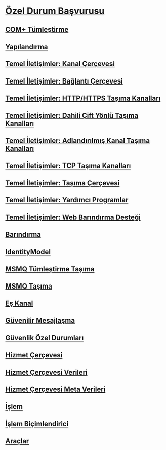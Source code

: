 # [Özel Durum Başvurusu](index.md)
## [COM+ Tümleştirme](com-integration.md)
## [Yapılandırma](configuration.md)
## [Temel İletişimler: Kanal Çerçevesi](core-communications-channel-framework.md)
## [Temel İletişimler: Bağlantı Çerçevesi](core-communications-connection-framework.md)
## [Temel İletişimler: HTTP/HTTPS Taşıma Kanalları](core-communications-http-https-transport-channels.md)
## [Temel İletişimler: Dahili Çift Yönlü Taşıma Kanalları](core-communications-internal-duplex-transport-channels.md)
## [Temel İletişimler: Adlandırılmış Kanal Taşıma Kanalları](core-communications-named-pipe-transport-channels.md)
## [Temel İletişimler: TCP Taşıma Kanalları](core-communications-tcp-transport-channels.md)
## [Temel İletişimler: Taşıma Çerçevesi](core-communications-transport-framework.md)
## [Temel İletişimler: Yardımcı Programlar](core-communications-utilities.md)
## [Temel İletişimler: Web Barındırma Desteği](core-communications-webhost-support.md)
## [Barındırma](hosting-exceptions.md)
## [IdentityModel](identitymodel-exceptions.md)
## [MSMQ Tümleştirme Taşıma](msmq-integration-transport.md)
## [MSMQ Taşıma](msmq-transport.md)
## [Eş Kanal](peer-channel.md)
## [Güvenilir Mesajlaşma](reliable-messaging.md)
## [Güvenlik Özel Durumları](security-exceptions.md)
## [Hizmet Çerçevesi](service-framework.md)
## [Hizmet Çerçevesi Verileri](service-framework-data.md)
## [Hizmet Çerçevesi Meta Verileri](service-framework-metadata.md)
## [İşlem](transaction-exceptions.md)
## [İşlem Biçimlendirici](transaction-formatter.md)
## [Araçlar](tools.md)

